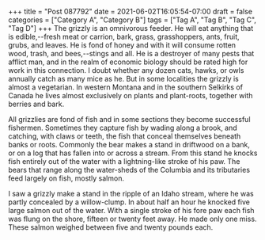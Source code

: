 +++
title = "Post 087792"
date = 2021-06-02T16:05:54-07:00
draft = false
categories = ["Category A", "Category B"]
tags = ["Tag A", "Tag B", "Tag C", "Tag D"]
+++
The grizzly is an omnivorous feeder. He will eat anything that is edible,--fresh meat or carrion, bark, grass, grasshoppers, ants, fruit, grubs, and leaves. He is fond of honey and with it will consume rotten wood, trash, and bees,--stings and all. He is a destroyer of many pests that afflict man, and in the realm of economic biology should be rated high for work in this connection. I doubt whether any dozen cats, hawks, or owls annually catch as many mice as he. But in some localities the grizzly is almost a vegetarian. In western Montana and in the southern Selkirks of Canada he lives almost exclusively on plants and plant-roots, together with berries and bark.

All grizzlies are fond of fish and in some sections they become successful fishermen. Sometimes they capture fish by wading along a brook, and catching, with claws or teeth, the fish that conceal themselves beneath banks or roots. Commonly the bear makes a stand in driftwood on a bank, or on a log that has fallen into or across a stream. From this stand he knocks fish entirely out of the water with a lightning-like stroke of his paw. The bears that range along the water-sheds of the Columbia and its tributaries feed largely on fish, mostly salmon.

I saw a grizzly make a stand in the ripple of an Idaho stream, where he was partly concealed by a willow-clump. In about half an hour he knocked five large salmon out of the water. With a single stroke of his fore paw each fish was flung on the shore, fifteen or twenty feet away. He made only one miss. These salmon weighed between five and twenty pounds each.
